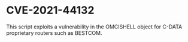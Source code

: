 # CVE-2021-44132
This script exploits a vulnerability in the OMCISHELL object for C-DATA proprietary routers such as BESTCOM.
